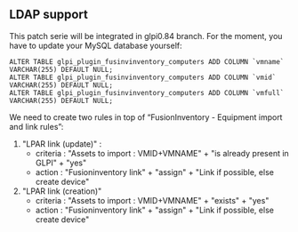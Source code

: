 LDAP support
------------

This patch serie will be integrated in glpi0.84 branch. For the moment,
you have to update your MySQL database yourself:

    ALTER TABLE glpi_plugin_fusinvinventory_computers ADD COLUMN `vmname` VARCHAR(255) DEFAULT NULL;
    ALTER TABLE glpi_plugin_fusinvinventory_computers ADD COLUMN `vmid` VARCHAR(255) DEFAULT NULL;
    ALTER TABLE glpi_plugin_fusinvinventory_computers ADD COLUMN `vmfull` VARCHAR(255) DEFAULT NULL;


We need to create two rules in top of “FusionInventory - Equipment import and link rules”:

1. "LPAR link (update)" : 
   * criteria : "Assets to import : VMID+VMNAME" + "is already present in GLPI" + "yes"
   * action : "Fusioninventory link" + "assign" + "Link if possible, else create device"
2. "LPAR link (creation)"
   * criteria : "Assets to import : VMID+VMNAME" + "exists" + "yes"
   * action : "Fusioninventory link" + "assign" + "Link if possible, else create device"
